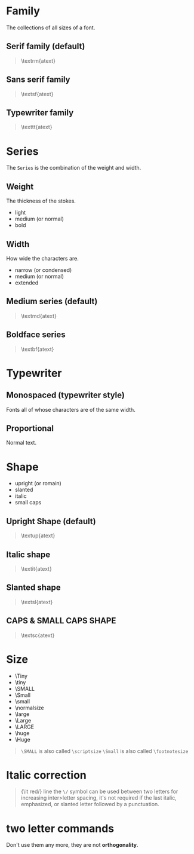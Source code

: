 # Family
The collections of all sizes of a font.
## Serif family (default)
> \textrm{atext}
## Sans serif family
> \textsf{atext}
## Typewriter family
> \texttt{atext}

# Series
The `Series` is the combination of the weight and width.
## Weight
The thickness of the stokes.
- light
- medium (or normal)
- bold
## Width
How wide the characters are.
- narrow (or condensed)
- medium (or normal)
- extended
## Medium series (default)
> \textmd{atext}
## Boldface series
> \textbf{atext}

# Typewriter
## Monospaced (typewriter style)
Fonts all of whose characters are of the same width.
## Proportional
Normal text.

# Shape
- upright (or romain)
- slanted
- italic
- small caps
## Upright Shape (default)
> \textup{atext}
## Italic shape
> \textit{atext}
## Slanted shape
> \textsl{atext}
## CAPS & SMALL CAPS SHAPE
> \textsc{atext}

# Size
- \Tiny
- \tiny
- \SMALL
- \Small
- \small
- \normalsize
- \large
- \Large
- \LARGE
- \huge
- \Huge
> `\SMALL` is also called `\scriptsize`
> `\Small` is also called `\footnotesize`


# Italic correction
> {\it red\/} line
the `\/` symbol can be used between two letters for increasing inter>letter
spacing, it's not required if the last italic, emphasized, or slanted letter
followed by a punctuation.

# two letter commands
Don't use them any more, they are not **orthogonality**.
